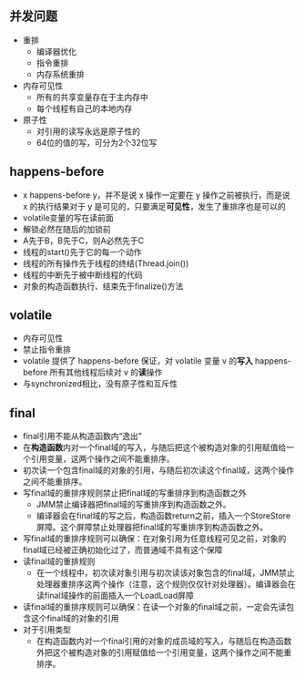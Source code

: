 ## 并发问题
- 重排
  - 编译器优化
  - 指令重排
  - 内存系统重排
- 内存可见性
  - 所有的共享变量存在于主内存中
  - 每个线程有自己的本地内存
- 原子性
  - 对引用的读写永远是原子性的
  - 64位的值的写，可分为2个32位写
   
## happens-before
- x happens-before y，并不是说 x 操作一定要在 y 操作之前被执行，而是说 x 的执行结果对于 y 是可见的，只要满足**可见性**，发生了重排序也是可以的
- volatile变量的写在读前面
- 解锁必然在随后的加锁前
- A先于B，B先于C，则A必然先于C
- 线程的start()先于它的每一个动作
- 线程的所有操作先于线程的终结(Thread.join())
- 线程的中断先于被中断线程的代码
- 对象的构造函数执行、结束先于finalize()方法

## volatile
- 内存可见性
- 禁止指令重排
- volatile 提供了 happens-before 保证，对 volatile 变量 v 的**写入** happens-before 所有其他线程后续对 v 的**读**操作
- 与synchronized相比，没有原子性和互斥性

## final
- final引用不能从构造函数内“逸出”
- 在**构造函数**内对一个final域的写入，与随后把这个被构造对象的引用赋值给一个引用变量，这两个操作之间不能重排序。
- 初次读一个包含final域的对象的引用，与随后初次读这个final域，这两个操作之间不能重排序。
- 写final域的重排序规则禁止把final域的写重排序到构造函数之外
  - JMM禁止编译器把final域的写重排序到构造函数之外。
  - 编译器会在final域的写之后，构造函数return之前，插入一个StoreStore屏障。这个屏障禁止处理器把final域的写重排序到构造函数之外。
- 写final域的重排序规则可以确保：在对象引用为任意线程可见之前，对象的final域已经被正确初始化过了，而普通域不具有这个保障
- 读final域的重排规则
  - 在一个线程中，初次读对象引用与初次读该对象包含的final域，JMM禁止处理器重排序这两个操作（注意，这个规则仅仅针对处理器）。编译器会在读final域操作的前面插入一个LoadLoad屏障
- 读final域的重排序规则可以确保：在读一个对象的final域之前，一定会先读包含这个final域的对象的引用
- 对于引用类型
  - 在构造函数内对一个final引用的对象的成员域的写入，与随后在构造函数外把这个被构造对象的引用赋值给一个引用变量，这两个操作之间不能重排序。
